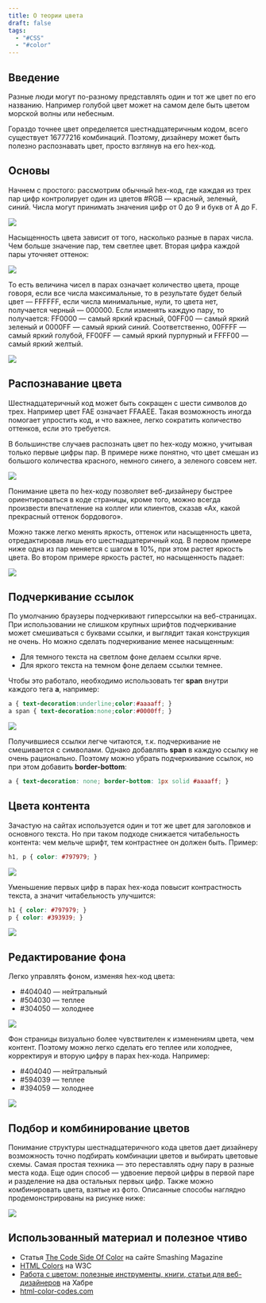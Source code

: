 ```yaml
---
title: О теории цвета
draft: false
tags:
  - "#CSS"
  - "#color"
---
```

## Введение

Разные люди могут по-разному представлять один и тот же цвет по его названию. 
Например голубой цвет может на самом деле быть цветом морской волны или небесным. 

Гораздо точнее цвет определяется шестнадцатеричным кодом, всего существует 16777216 комбинаций. 
Поэтому, дизайнеру может быть полезно распознавать цвет, просто взглянув на его hex-код.  
  
## Основы

  Начнем с простого: рассмотрим обычный hex-код, где каждая из трех пар цифр контролирует один из цветов #RGB — красный, зеленый, синий. Числа могут принимать значения цифр от 0 до 9 и букв от A до F.  
  
![](https://habrastorage.org/r/w1560/storage2/f11/f11/14d/f11f1114dba76945beee1c8d1b800323.png)  
  
Насыщенность цвета зависит от того, насколько разные в парах числа. Чем больше значение пар, тем светлее цвет. Вторая цифра каждой пары уточняет оттенок:  
  
![](https://habrastorage.org/r/w1560/storage2/52b/311/7d1/52b3117d1d8428470cf31b95e8257d85.png)  
  
То есть величина чисел в парах означает количество цвета, проще говоря, если все числа максимальные, то в результате будет белый цвет — FFFFFF, если числа минимальные, нули, то цвета нет, получается черный — 000000. Если изменять каждую пару, то получается: FF0000 — самый яркий красный, 00FF00 — самый яркий зеленый и 0000FF — самый яркий синий. Соответственно, 00FFFF — самый яркий голубой, FF00FF — самый яркий пурпурный и FFFF00 — самый яркий желтый.  
  
![](https://habrastorage.org/r/w1560/storage2/84c/413/29f/84c41329fc983da4f1ead7742249e95b.png)  
  

## Распознавание цвета
  
Шестнадцатеричный код может быть сокращен с шести символов до трех. 
Например цвет FAE означает FFAAEE. Такая возможность иногда помогает упростить код, и что важнее, легко сократить количество оттенков, если это требуется.  
  
В большинстве случаев распознать цвет по hex-коду можно, учитывая только первые цифры пар. В примере ниже понятно, что цвет смешан из большого количества красного, немного синего, а зеленого совсем нет.  
  
![](https://habrastorage.org/r/w1560/storage2/6cd/6c5/c62/6cd6c5c6219a04065bae66e708bcdaa2.png)  
  
Понимание цвета по hex-коду позволяет веб-дизайнеру быстрее ориентироваться в коде страницы, кроме того, можно всегда произвести впечатление на коллег или клиентов, сказав «Ах, какой прекрасный оттенок бордового».  
  
Можно также легко менять яркость, оттенок или насыщенность цвета, отредактировав лишь его шестнадцатеричный код. В первом примере ниже одна из пар меняется с шагом в 10%, при этом растет яркость цвета. Во втором примере яркость растет, но насыщенность падает:  
  
![](https://habrastorage.org/r/w1560/storage2/9c1/bf8/87b/9c1bf887bc35593d681b9774e34878d7.png)  
  
## Подчеркивание ссылок

  По умолчанию браузеры подчеркивают гиперссылки на веб-страницах. При использовании не слишком крупных шрифтов подчеркивание может смешиваться с буквами ссылки, и выглядит такая конструкция не очень. Но можно сделать подчеркивание менее насыщенным:  
  
-   Для темного текста на светлом фоне делаем ссылки ярче.
-   Для яркого текста на темном фоне делаем ссылки темнее.

  Чтобы это работало, необходимо использовать тег **span** внутри каждого тега **a**, например:  
  
```css
a { text-decoration:underline;color:#aaaaff; }
a span { text-decoration:none;color:#0000ff; }
```
  
![](https://habrastorage.org/r/w1560/storage2/8dc/8c2/d4d/8dc8c2d4d7441c69d25c9bdcae6b96dd.png)  
  
Получившиеся ссылки легче читаются, т.к. подчеркивание не смешивается с символами. Однако добавлять **span** в каждую ссылку не очень рационально. Поэтому можно убрать подчеркивание ссылок, но при этом добавить **border-bottom**:  
  
```css
a { text-decoration: none; border-bottom: 1px solid #aaaaff; }
```

## Цвета контента
  
Зачастую на сайтах используется один и тот же цвет для заголовков и основного текста. Но при таком подходе снижается читабельность контента: чем мельче шрифт, тем контрастнее он должен быть. Пример:  
  
```css
h1, p { color: #797979; }
```
  
![](https://habrastorage.org/r/w1560/storage2/52a/981/443/52a9814434cb2192530f076814689305.png)  
  
Уменьшение первых цифр в парах hex-кода повысит контрастность текста, а значит читабельность улучшится:  
  
```css
h1 { color: #797979; }
p { color: #393939; }
```
  
![](https://habrastorage.org/r/w1560/storage2/130/dfa/0ba/130dfa0ba575a5a272fbe358c408847e.png)  
  
## Редактирование фона

  Легко управлять фоном, изменяя hex-код цвета:  
  
-   #404040 — нейтральный
-   #504030 — теплее
-   #304050 — холоднее
  
![](https://habrastorage.org/r/w1560/storage2/682/429/80d/68242980d85f55210b0c1f1b477030b3.png)  
  
Фон страницы визуально более чувствителен к изменениям цвета, чем контент. Поэтому можно легко сделать его теплее или холоднее, корректируя и вторую цифру в парах hex-кода. Например:  
  
-   #404040 — нейтральный
-   #594039 — теплее
-   #394059 — холоднее

  ![](https://habrastorage.org/r/w1560/storage2/042/e7a/bdb/042e7abdb8bac7091f2982bcea07abca.png)  
  
## Подбор и комбинирование цветов
  
Понимание структуры шестнадцатеричного кода цветов дает дизайнеру возможность точно подбирать комбинации цветов и выбирать цветовые схемы. Самая простая техника — это переставлять одну пару в разные места кода. Еще один способ — удвоение первой цифры в первой паре и разделение на два остальных первых цифр. Также можно комбинировать цвета, взятые из фото. Описанные способы наглядно продемонстрированы на рисунке ниже:  
  
![](https://habrastorage.org/r/w1560/storage2/866/3fb/e4f/8663fbe4f7ebed59d2e595b9a171445b.png)  
  

## Использованный материал и полезное чтиво

-   Статья [The Code Side Of Color](http://coding.smashingmagazine.com/2012/10/04/the-code-side-of-color/) на сайте Smashing Magazine
-   [HTML Colors](http://www.w3schools.com/html/html_colors.asp) на W3C
-   [Работа с цветом: полезные инструменты, книги, статьи для веб-дизайнеров](http://habrahabr.ru/company/tmru/blog/187604/) на Хабре
-   [html-color-codes.com](http://html-color-codes.com/)